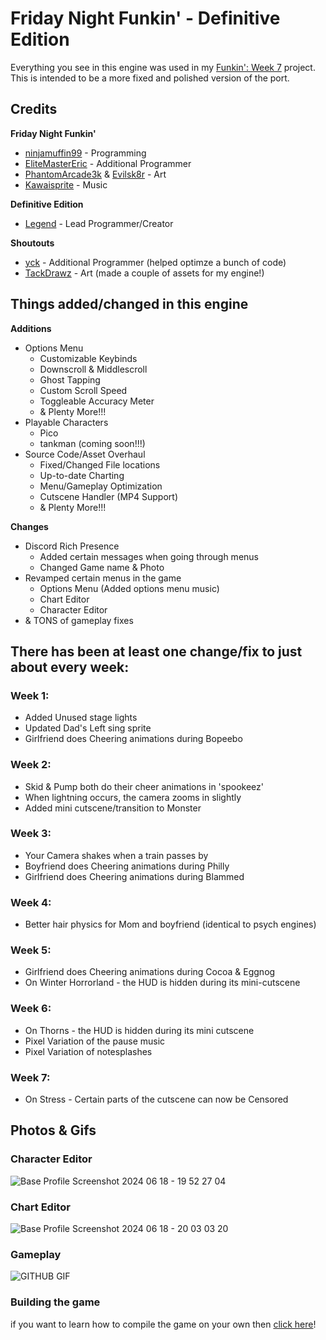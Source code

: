 # Friday Night Funkin' - Definitive Edition

Everything you see in this engine was used in my [Funkin': Week 7](https://github.com/LegendLOL/Funkin-Week7) project. This is intended to be a more fixed and polished version of the port.

## Credits
**Friday Night Funkin'**
- [ninjamuffin99](https://twitter.com/ninja_muffin99) - Programming
- [EliteMasterEric](https://twitter.com/EliteMasterEric) - Additional Programmer
- [PhantomArcade3k](https://twitter.com/phantomarcade3k?lang=en) & [Evilsk8r](https://twitter.com/evilsk8r) - Art
- [Kawaisprite](https://twitter.com/kawaisprite) - Music

**Definitive Edition**
- [Legend](https://twitter.com/AnimatingLegend) - Lead Programmer/Creator

**Shoutouts**
- [yck](https://github.com/YckenEhh) - Additional Programmer (helped optimze a bunch of code)
- [TackDrawz](https://www.youtube.com/channel/UCAPDPJuunLWQJzOXA_3yEfw) - Art (made a couple of assets for my engine!)

## Things added/changed in this engine
**Additions**
- Options Menu
    - Customizable Keybinds
    - Downscroll & Middlescroll
    - Ghost Tapping
    - Custom Scroll Speed
    - Toggleable Accuracy Meter
    - & Plenty More!!!
- Playable Characters
    - Pico
    - tankman (coming soon!!!)
- Source Code/Asset Overhaul
    - Fixed/Changed File locations
    - Up-to-date Charting
    - Menu/Gameplay Optimization
    - Cutscene Handler (MP4 Support)
    - & Plenty More!!!

**Changes**
- Discord Rich Presence
    - Added certain messages when going through menus
    - Changed Game name & Photo
- Revamped certain menus in the game
    - Options Menu (Added options menu music)
    - Chart Editor
    - Character Editor
- & TONS of gameplay fixes

## There has been at least one change/fix to just about every week:
### Week 1:
* Added Unused stage lights
* Updated Dad's Left sing sprite
* Girlfriend does Cheering animations during Bopeebo
### Week 2:
* Skid & Pump both do their cheer animations in 'spookeez'
* When lightning occurs, the camera zooms in slightly
* Added mini cutscene/transition to Monster
### Week 3:
* Your Camera shakes when a train passes by
* Boyfriend does Cheering animations during Philly
* Girlfriend does Cheering animations during Blammed
### Week 4:
* Better hair physics for Mom and boyfriend (identical to psych engines)
### Week 5:
* Girlfriend does Cheering animations during Cocoa & Eggnog
* On Winter Horrorland - the HUD is hidden during its mini-cutscene
### Week 6:
* On Thorns - the HUD is hidden during its mini cutscene
* Pixel Variation of the pause music
* Pixel Variation of notesplashes
### Week 7:
* On Stress - Certain parts of the cutscene can now be Censored

## Photos & Gifs

### Character Editor
![Base Profile Screenshot 2024 06 18 - 19 52 27 04](https://github.com/AnimatingLegend/Funkin-Definitive-Edition/assets/83415030/7c0889a2-dd9a-41c8-a717-e4a09617293d)

### Chart Editor
![Base Profile Screenshot 2024 06 18 - 20 03 03 20](https://github.com/AnimatingLegend/Funkin-Definitive-Edition/assets/83415030/8f7fab48-6ccb-4ea9-becb-9e2f5d3139ce)

### Gameplay
![GITHUB GIF](https://github.com/AnimatingLegend/Funkin-Definitive-Edition/assets/83415030/2ca560d3-23c8-417d-838b-0372c2944e52)

### Building the game
if you want to learn how to compile the game on your own then [click here](https://github.com/AnimatingLegend/Funkin-Definitive-Edition/blob/experimental/docs/guides/building.md)!